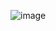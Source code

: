 ![image](https://user-images.githubusercontent.com/67286095/140606996-208a61a8-f002-42e4-82d5-048943e16382.png)
